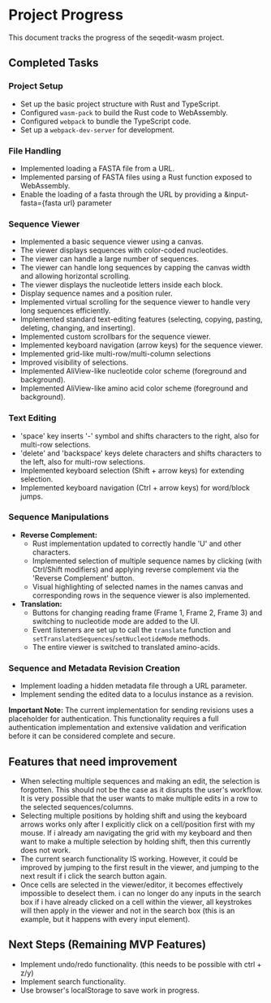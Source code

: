 # Project Progress

This document tracks the progress of the seqedit-wasm project.

## Completed Tasks

### Project Setup

*   Set up the basic project structure with Rust and TypeScript.
*   Configured `wasm-pack` to build the Rust code to WebAssembly.
*   Configured `webpack` to bundle the TypeScript code.
*   Set up a `webpack-dev-server` for development.

### File Handling

*   Implemented loading a FASTA file from a URL.
*   Implemented parsing of FASTA files using a Rust function exposed to WebAssembly.
*   Enable the loading of a fasta through the URL by providing a &input-fasta={fasta url} parameter

### Sequence Viewer

*   Implemented a basic sequence viewer using a canvas.
*   The viewer displays sequences with color-coded nucleotides.
*   The viewer can handle a large number of sequences.
*   The viewer can handle long sequences by capping the canvas width and allowing horizontal scrolling.
*   The viewer displays the nucleotide letters inside each block.
*   Display sequence names and a position ruler.
*   Implemented virtual scrolling for the sequence viewer to handle very long sequences efficiently.
*   Implemented standard text-editing features (selecting, copying, pasting, deleting, changing, and inserting).
*   Implemented custom scrollbars for the sequence viewer.
*   Implemented keyboard navigation (arrow keys) for the sequence viewer.
*   Implemented grid-like multi-row/multi-column selections
*   Improved visibility of selections.
*   Implemented AliView-like nucleotide color scheme (foreground and background).
*   Implemented AliView-like amino acid color scheme (foreground and background).

### Text Editing

*   'space' key inserts '-' symbol and shifts characters to the right, also for multi-row selections.
*   'delete' and 'backspace' keys delete characters and shifts characters to the left, also for multi-row selections.
*   Implemented keyboard selection (Shift + arrow keys) for extending selection.
*   Implemented keyboard navigation (Ctrl + arrow keys) for word/block jumps.

### Sequence Manipulations

*   **Reverse Complement:**
    *   Rust implementation updated to correctly handle 'U' and other characters.
    *   Implemented selection of multiple sequence names by clicking (with Ctrl/Shift modifiers) and applying reverse complement via the 'Reverse Complement' button.
    *   Visual highlighting of selected names in the names canvas and corresponding rows in the sequence viewer is also implemented.
*   **Translation:**
    *   Buttons for changing reading frame (Frame 1, Frame 2, Frame 3) and switching to nucleotide mode are added to the UI.
    *   Event listeners are set up to call the `translate` function and `setTranslatedSequences`/`setNucleotideMode` methods.
    *   The entire viewer is switched to translated amino-acids.

### Sequence and Metadata Revision Creation

*   Implement loading a hidden metadata file through a URL parameter.
*   Implement sending the edited data to a loculus instance as a revision.

**Important Note:** The current implementation for sending revisions uses a placeholder for authentication. This functionality requires a full authentication implementation and extensive validation and verification before it can be considered complete and secure.

## Features that need improvement

* When selecting multiple sequences and making an edit, the selection is forgotten. This should not be the case as it disrupts the user's workflow. It is very possible that the user wants to make multiple edits in a row to the selected sequences/columns.
* Selecting multiple positions by holding shift and using the keyboard arrows works only after I explicitly click on a cell/position first with my mouse. If i already am navigating the grid with my keyboard and then want to make a multiple selection by holding shift, then this currently does not work.
* The current search functionality IS working. However, it could be improved by jumping to the first result in the viewer, and jumping to the next result if i click the search button again.
* Once cells are selected in the viewer/editor, it becomes effectively impossible to deselect them. i can no longer do any inputs in the search box if i have already clicked on a cell within the viewer, all keystrokes will then apply in the viewer and not in the search box (this is an example, but it happens with every input element).

## Next Steps (Remaining MVP Features)

*   Implement undo/redo functionality. (this needs to be possible with ctrl + z/y)
*   Implement search functionality.
*   Use browser's localStorage to save work in progress.